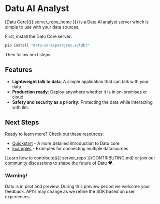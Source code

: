 # Datu AI Analyst

[Datu Core]({{ server_repo_home }}) is a Data AI analyst server which is simple to use with your data sources.

First, install the Datu Core server:

```sh
pip install "datu-core[postgres,sqldb]"
```

Then follow next steps.

## Features

- **Lightweight talk to data**: A simple application that can talk with your data.
- **Production ready**: Deploy anywhere whether it is in on-premises or cloud.
- **Safety and security as a priority**: Protecting the data while interacting with llm.

## Next Steps

Ready to learn more? Check out these resources:

- [Quickstart](user-guide/quickstart.md) - A more detailed introduction to Datu core
- [Examples](examples/README.md) - Examples for connecting multiple datasources.

[Learn how to contribute]({{ server_repo }}/CONTRIBUTING.md) or join our community discussions to shape the future of Datu ❤️.

### Warning!

Datu is in pilot and preview. During this preview period we welcome your feedback. API's may change as we refine the SDK based on user experiences.
